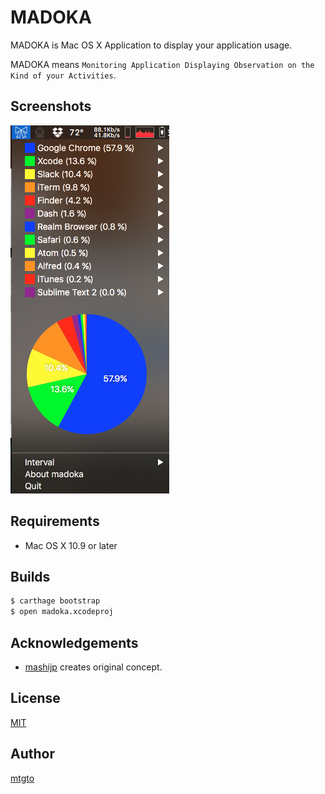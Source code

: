 MADOKA
====
MADOKA is Mac OS X Application to display your application usage.

MADOKA means `Monitoring Application Displaying Observation on the Kind of your Activities`.

## Screenshots
![screenshot](/screenshot.png)

## Requirements
- Mac OS X 10.9 or later

## Builds
```sh
$ carthage bootstrap
$ open madoka.xcodeproj
```

## Acknowledgements
- [mashijp](https://github.com/mashijp) creates original concept.

## License
[MIT](/LICENSE)

## Author
[mtgto](https://github.com/mtgto)
